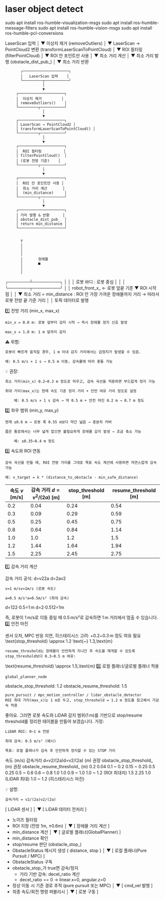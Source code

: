 # laser object detect
sudo apt install ros-humble-visualization-msgs
sudo apt install ros-humble-message-filters
sudo apt install ros-humble-vision-msgs
sudo apt install ros-humble-pcl-conversions



LaserScan 입력
       │
       ▼
  이상치 제거
(removeOutliers)
       │
       ▼
LaserScan → PointCloud2 변환
(transformLaserScanToPointCloud)
       │
       ▼
   ROI 필터링
(filterPointCloud)
       │
       ▼
  ROI 안 포인트만 사용
       │
       ▼
  최소 거리 계산
       │
       ▼
  최소 거리 발행
(obstacle_dist_pub_)
       │
       ▼
  최소 거리 반환



           ┌─────────────────────┐
           │   LaserScan 입력    │
           └─────────┬───────────┘
                     │
                     ▼
         ┌─────────────────────┐
         │  이상치 제거         │
         │ removeOutliers()    │
         └─────────┬───────────┘
                     │
                     ▼
         ┌─────────────────────┐
         │ LaserScan → PointCloud2 │
         │ transformLaserScanToPointCloud() │
         └─────────┬───────────┘
                     │
                     ▼
         ┌─────────────────────┐
         │  ROI 필터링          │
         │ filterPointCloud()  │
         │ (로봇 전방 기준)    │
         └─────────┬───────────┘
                     │
                     ▼
         ┌─────────────────────┐
         │  ROI 안 포인트만 사용 │
         │  최소 거리 계산       │
         │  (min_distance)     │
         └─────────┬───────────┘
                     │
                     ▼
         ┌─────────────────────┐
         │ 거리 발행 & 반환      │
         │ obstacle_dist_pub_  │
         │ return min_distance │
         └─────────────────────┘


           Y
           │
           │
           │
           │       장애물
           │       ■
           │
           │
   ┌───────┴─────────┐
   │                   │
   │   로봇 바디 : 로봇 중심        │
   │                   │
   └───────┬─────────┘
           │
           │ robot_front_x_  ← 로봇 앞끝 기준
           ▼
      ROI 시작점
           │
           │
           ▼
      최소 거리 = min_distance : ROI 안 가장 가까운 장애물까지 거리 → 따라서 로봇 전방 끝 기준 거리
           │
           │
       토픽 데이터로 발행


 

 
 1️⃣ 전방 거리 (min_x, max_x)

    min_x = 0.0 m: 로봇 앞부터 감지 시작 → 즉시 장애물 정지 신호 발생

    max_x = 1.0 m: 1 m 앞까지 감지

⚠️ 위험:

    로봇이 빠르게 움직일 경우, 1 m 이내 감지 거리에서는 급정지가 발생할 수 있음.

    예: 0.5 m/s × 1 s → 0.5 m 이동, 감속률에 따라 충돌 가능

💡 권장:

    최소 거리(min_x) 0.2~0.3 m 정도로 띄우고, 감속 곡선을 적용하면 부드럽게 정지 가능

    최대 거리(max_x)는 현재 속도 기준 정지 거리 + 안전 여유 거리 정도로 설정

        예: 0.5 m/s × 1 s 감속 → 약 0.5 m + 안전 마진 0.2 m → 0.7 m 정도

2️⃣ 좌우 범위 (min_y, max_y)

    현재 ±0.6 m → 로봇 폭 0.55 m보다 약간 넓음 → 충분히 커버

    좁은 통로에서는 너무 넓게 잡으면 불필요하게 장애물 감지 발생 → 조금 축소 가능

        예: ±0.35~0.4 m 정도

3️⃣ 속도와 ROI 연동

    감속 곡선을 만들 때, ROI 전방 거리를 그대로 목표 속도 계산에 사용하면 자연스럽게 감속 가능

    예: v_target = k * (distance_to_obstacle - min_safe_distance)



| 속도 $v$ \[m/s] | 감속 거리 $d = v^2 / (2a)$ \[m] | stop\_threshold \[m] | resume\_threshold \[m] |
| ------------- | --------------------------- | -------------------- | ---------------------- |
| 0.2           | 0.04                        | 0.24                 | 0.54                   |
| 0.3           | 0.09                        | 0.29                 | 0.59                   |
| 0.5           | 0.25                        | 0.45                 | 0.75                   |
| 0.8           | 0.64                        | 0.84                 | 1.14                   |
| 1.0           | 1.0                         | 1.2                  | 1.5                    |
| 1.2           | 1.44                        | 1.64                 | 1.94                   |
| 1.5           | 2.25                        | 2.45                 | 2.75                   |


1️⃣ 감속 거리 계산

감속 거리 공식:
d=v22a
d=2av2​

    v=1 m/sv=1m/s (로봇 속도)

    a=0.5 m/s²a=0.5m/s² (최대 감속)

d=122⋅0.5=1 m
d=2⋅0.512​=1m

즉, 로봇이 1 m/s로 이동 중일 때 0.5 m/s²로 감속하면 1 m 거리에서 멈출 수 있습니다.
2️⃣ 안전 마진

센서 오차, MPC 반응 지연, 히스테리시스 고려: +0.2~0.3 m 정도 여유 필요
\text{stop_threshold} \approx 1.2 \text{~} 1.3\,\text{m}

    resume_threshold는 장애물이 안전하게 지나간 후 속도를 재개할 수 있도록 stop_threshold보다 0.3~0.5 m 여유:

\text{resume_threshold} \approx 1.5\,\text{m}
3️⃣ 로컬 플래너/글로벌 플래너 적용

    global_planner_node

obstacle_stop_threshold: 1.2
obstacle_resume_threshold: 1.5

    pure_pursuit / mpc_motion_controller / lidar_obstacle_detector
    ROI 최대 거리(max_x)는 1 m로 두고, stop_threshold = 1.2 m 정도를 참고해서 가감속 적용

좋아요. 그러면 로봇 속도와 LiDAR 감지 범위(1 m)를 기반으로 stop/resume threshold를 정리한 테이블을 만들어 보겠습니다.
가정:

    LiDAR ROI: 0~1 m 전방

    최대 감속: 0.5 m/s² (예시)

    목표: 로컬 플래너가 감속 후 안전하게 정지할 수 있는 STOP 거리

속도 (m/s)	감속거리 d=v2/(2a)d=v2/(2a) (m)	권장 obstacle_stop_threshold_ (m)	권장 obstacle_resume_threshold_ (m)
0.2	0.04	0.1 ~ 0.2	0.15 ~ 0.25
0.5	0.25	0.5 ~ 0.6	0.6 ~ 0.8
1.0	1.0	0.9 ~ 1.0	1.0 ~ 1.2 (ROI 최대치)
1.5	2.25	1.0 (LiDAR 최대)	1.0 ~ 1.2 (히스테리시스 마진)

💡 설명:

    감속거리 = v2/(2a)v2/(2a)


[ LiDAR 센서 ]
       │
       ▼
[ LiDAR 데이터 전처리 ]
 - 노이즈 필터링
 - ROI 지정 (전방 1m, ±0.6m)
       │
       ▼
[ 장애물 거리 계산 ]
 - min_distance 계산
       │
       ▼
[ 글로벌 플래너(GlobalPlanner) ]
 - min_distance 확인
 - stop/resume 판단 (obstacle_stop_)
 - ObstacleStatus 메시지 생성
   { distance, stop }
       │
       ▼
[ 로컬 플래너(Pure Pursuit / MPC) ]
 - ObstacleStatus 구독
 - obstacle_stop_가 true면 감속/정지
   - 거리 기반 감속: decel_ratio 계산
   - decel_ratio == 0 → linear.x=0, angular.z=0
 - 정상 이동 시 기존 경로 추적 (pure pursuit 또는 MPC)
       │
       ▼
[ cmd_vel 발행 ]
 - 최종 속도/회전 명령 퍼블리시
       │
       ▼
[ 로봇 구동 ]
